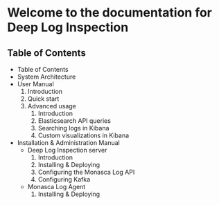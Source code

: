 Welcome to the documentation for Deep Log Inspection
====================================================

## Table of Contents

* Table of Contents
* System Architecture
* User Manual
    1. Introduction
    2. Quick start
    3. Advanced usage
        1. Introduction
        2. Elasticsearch API queries
        3. Searching logs in Kibana
        4. Custom visualizations in Kibana
* Installation & Administration Manual
    * Deep Log Inspection server
        1. Introduction
        2. Installing & Deploying
        3. Configuring the Monasca Log API
        4. Configuring Kafka
    * Monasca Log Agent
        1. Installing & Deploying

